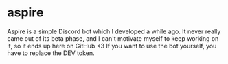 # aspire
Aspire is a simple Discord bot which I developed a while ago. It never really came out of its beta phase, and I can't motivate myself to keep working on it, so it ends up here on GitHub &lt;3  If you want to use the bot yourself, you have to replace the DEV token.
